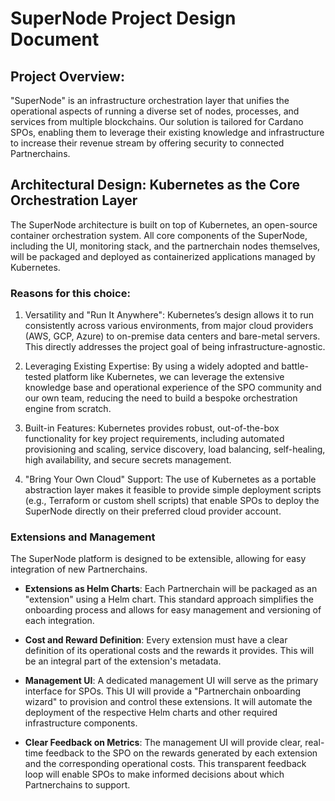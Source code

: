 # SuperNode Project Design Document

## Project Overview:
"SuperNode" is an infrastructure orchestration layer that unifies the operational aspects of running a diverse set of nodes, processes, and services from multiple blockchains. Our solution is tailored for Cardano SPOs, enabling them to leverage their existing knowledge and infrastructure to increase their revenue stream by offering security to connected Partnerchains.

## Architectural Design: Kubernetes as the Core Orchestration Layer
The SuperNode architecture is built on top of Kubernetes, an open-source container orchestration system. All core components of the SuperNode, including the UI, monitoring stack, and the partnerchain nodes themselves, will be packaged and deployed as containerized applications managed by Kubernetes.

### Reasons for this choice:

1. Versatility and "Run It Anywhere": Kubernetes’s design allows it to run consistently across various environments, from major cloud providers (AWS, GCP, Azure) to on-premise data centers and bare-metal servers. This directly addresses the project goal of being infrastructure-agnostic.

2. Leveraging Existing Expertise: By using a widely adopted and battle-tested platform like Kubernetes, we can leverage the extensive knowledge base and operational experience of the SPO community and our own team, reducing the need to build a bespoke orchestration engine from scratch.

3. Built-in Features: Kubernetes provides robust, out-of-the-box functionality for key project requirements, including automated provisioning and scaling, service discovery, load balancing, self-healing, high availability, and secure secrets management.

4. "Bring Your Own Cloud" Support: The use of Kubernetes as a portable abstraction layer makes it feasible to provide simple deployment scripts (e.g., Terraform or custom shell scripts) that enable SPOs to deploy the SuperNode directly on their preferred cloud provider account.

### Extensions and Management

The SuperNode platform is designed to be extensible, allowing for easy integration of new Partnerchains.

* **Extensions as Helm Charts**: Each Partnerchain will be packaged as an "extension" using a Helm chart. This standard approach simplifies the onboarding process and allows for easy management and versioning of each integration.

* **Cost and Reward Definition**: Every extension must have a clear definition of its operational costs and the rewards it provides. This will be an integral part of the extension's metadata.

* **Management UI**: A dedicated management UI will serve as the primary interface for SPOs. This UI will provide a "Partnerchain onboarding wizard" to provision and control these extensions. It will automate the deployment of the respective Helm charts and other required infrastructure components.

* **Clear Feedback on Metrics**: The management UI will provide clear, real-time feedback to the SPO on the rewards generated by each extension and the corresponding operational costs. This transparent feedback loop will enable SPOs to make informed decisions about which Partnerchains to support.
